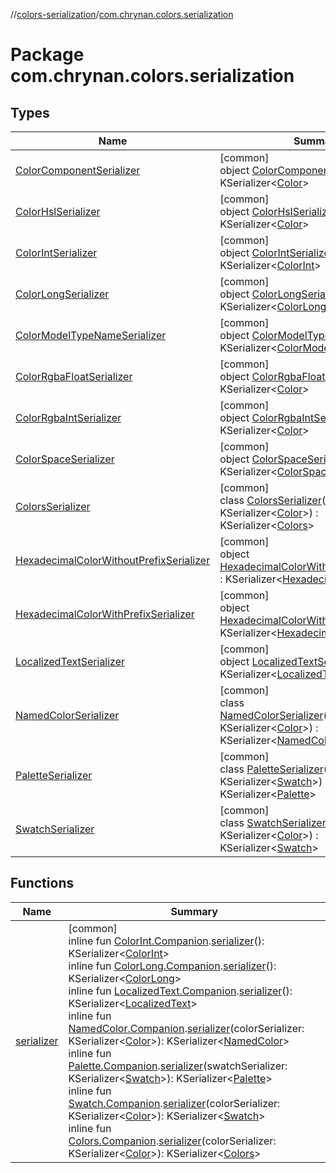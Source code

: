 //[colors-serialization](../../index.md)/[com.chrynan.colors.serialization](index.md)

# Package com.chrynan.colors.serialization

## Types

| Name | Summary |
|---|---|
| [ColorComponentSerializer](-color-component-serializer/index.md) | [common]<br>object [ColorComponentSerializer](-color-component-serializer/index.md) : KSerializer&lt;[Color](../../../colors-core/colors-core/com.chrynan.colors/-color/index.md)&gt; |
| [ColorHslSerializer](-color-hsl-serializer/index.md) | [common]<br>object [ColorHslSerializer](-color-hsl-serializer/index.md) : KSerializer&lt;[Color](../../../colors-core/colors-core/com.chrynan.colors/-color/index.md)&gt; |
| [ColorIntSerializer](-color-int-serializer/index.md) | [common]<br>object [ColorIntSerializer](-color-int-serializer/index.md) : KSerializer&lt;[ColorInt](../../../colors-core/colors-core/com.chrynan.colors/-color-int/index.md)&gt; |
| [ColorLongSerializer](-color-long-serializer/index.md) | [common]<br>object [ColorLongSerializer](-color-long-serializer/index.md) : KSerializer&lt;[ColorLong](../../../colors-core/colors-core/com.chrynan.colors/-color-long/index.md)&gt; |
| [ColorModelTypeNameSerializer](-color-model-type-name-serializer/index.md) | [common]<br>object [ColorModelTypeNameSerializer](-color-model-type-name-serializer/index.md) : KSerializer&lt;[ColorModel](../../../colors-core/colors-core/com.chrynan.colors.space/-color-model/index.md)&gt; |
| [ColorRgbaFloatSerializer](-color-rgba-float-serializer/index.md) | [common]<br>object [ColorRgbaFloatSerializer](-color-rgba-float-serializer/index.md) : KSerializer&lt;[Color](../../../colors-core/colors-core/com.chrynan.colors/-color/index.md)&gt; |
| [ColorRgbaIntSerializer](-color-rgba-int-serializer/index.md) | [common]<br>object [ColorRgbaIntSerializer](-color-rgba-int-serializer/index.md) : KSerializer&lt;[Color](../../../colors-core/colors-core/com.chrynan.colors/-color/index.md)&gt; |
| [ColorSpaceSerializer](-color-space-serializer/index.md) | [common]<br>object [ColorSpaceSerializer](-color-space-serializer/index.md) : KSerializer&lt;[ColorSpace](../../../colors-core/colors-core/com.chrynan.colors.space/-color-space/index.md)&gt; |
| [ColorsSerializer](-colors-serializer/index.md) | [common]<br>class [ColorsSerializer](-colors-serializer/index.md)(colorSerializer: KSerializer&lt;[Color](../../../colors-core/colors-core/com.chrynan.colors/-color/index.md)&gt;) : KSerializer&lt;[Colors](../../../colors-theme/colors-theme/com.chrynan.colors.theme/-colors/index.md)&gt; |
| [HexadecimalColorWithoutPrefixSerializer](-hexadecimal-color-without-prefix-serializer/index.md) | [common]<br>object [HexadecimalColorWithoutPrefixSerializer](-hexadecimal-color-without-prefix-serializer/index.md) : KSerializer&lt;[HexadecimalColor](../../../colors-core/colors-core/com.chrynan.colors/-hexadecimal-color/index.md)&gt; |
| [HexadecimalColorWithPrefixSerializer](-hexadecimal-color-with-prefix-serializer/index.md) | [common]<br>object [HexadecimalColorWithPrefixSerializer](-hexadecimal-color-with-prefix-serializer/index.md) : KSerializer&lt;[HexadecimalColor](../../../colors-core/colors-core/com.chrynan.colors/-hexadecimal-color/index.md)&gt; |
| [LocalizedTextSerializer](-localized-text-serializer/index.md) | [common]<br>object [LocalizedTextSerializer](-localized-text-serializer/index.md) : KSerializer&lt;[LocalizedText](../../../colors-core/colors-core/com.chrynan.colors/-localized-text/index.md)&gt; |
| [NamedColorSerializer](-named-color-serializer/index.md) | [common]<br>class [NamedColorSerializer](-named-color-serializer/index.md)(colorSerializer: KSerializer&lt;[Color](../../../colors-core/colors-core/com.chrynan.colors/-color/index.md)&gt;) : KSerializer&lt;[NamedColor](../../../colors-core/colors-core/com.chrynan.colors/-named-color/index.md)&gt; |
| [PaletteSerializer](-palette-serializer/index.md) | [common]<br>class [PaletteSerializer](-palette-serializer/index.md)(swatchSerializer: KSerializer&lt;[Swatch](../../../colors-palette/colors-palette/com.chrynan.colors.palette/-swatch/index.md)&gt;) : KSerializer&lt;[Palette](../../../colors-palette/colors-palette/com.chrynan.colors.palette/-palette/index.md)&gt; |
| [SwatchSerializer](-swatch-serializer/index.md) | [common]<br>class [SwatchSerializer](-swatch-serializer/index.md)(colorSerializer: KSerializer&lt;[Color](../../../colors-core/colors-core/com.chrynan.colors/-color/index.md)&gt;) : KSerializer&lt;[Swatch](../../../colors-palette/colors-palette/com.chrynan.colors.palette/-swatch/index.md)&gt; |

## Functions

| Name | Summary |
|---|---|
| [serializer](serializer.md) | [common]<br>inline fun [ColorInt.Companion](../../../colors-core/colors-core/com.chrynan.colors/-color-int/-companion/index.md).[serializer](serializer.md)(): KSerializer&lt;[ColorInt](../../../colors-core/colors-core/com.chrynan.colors/-color-int/index.md)&gt;<br>inline fun [ColorLong.Companion](../../../colors-core/colors-core/com.chrynan.colors/-color-long/-companion/index.md).[serializer](serializer.md)(): KSerializer&lt;[ColorLong](../../../colors-core/colors-core/com.chrynan.colors/-color-long/index.md)&gt;<br>inline fun [LocalizedText.Companion](../../../colors-core/colors-core/com.chrynan.colors/-localized-text/-companion/index.md).[serializer](serializer.md)(): KSerializer&lt;[LocalizedText](../../../colors-core/colors-core/com.chrynan.colors/-localized-text/index.md)&gt;<br>inline fun [NamedColor.Companion](../../../colors-core/colors-core/com.chrynan.colors/-named-color/-companion/index.md).[serializer](serializer.md)(colorSerializer: KSerializer&lt;[Color](../../../colors-core/colors-core/com.chrynan.colors/-color/index.md)&gt;): KSerializer&lt;[NamedColor](../../../colors-core/colors-core/com.chrynan.colors/-named-color/index.md)&gt;<br>inline fun [Palette.Companion](../../../colors-palette/colors-palette/com.chrynan.colors.palette/-palette/-companion/index.md).[serializer](serializer.md)(swatchSerializer: KSerializer&lt;[Swatch](../../../colors-palette/colors-palette/com.chrynan.colors.palette/-swatch/index.md)&gt;): KSerializer&lt;[Palette](../../../colors-palette/colors-palette/com.chrynan.colors.palette/-palette/index.md)&gt;<br>inline fun [Swatch.Companion](../../../colors-palette/colors-palette/com.chrynan.colors.palette/-swatch/-companion/index.md).[serializer](serializer.md)(colorSerializer: KSerializer&lt;[Color](../../../colors-core/colors-core/com.chrynan.colors/-color/index.md)&gt;): KSerializer&lt;[Swatch](../../../colors-palette/colors-palette/com.chrynan.colors.palette/-swatch/index.md)&gt;<br>inline fun [Colors.Companion](../../../colors-theme/colors-theme/com.chrynan.colors.theme/-colors/-companion/index.md).[serializer](serializer.md)(colorSerializer: KSerializer&lt;[Color](../../../colors-core/colors-core/com.chrynan.colors/-color/index.md)&gt;): KSerializer&lt;[Colors](../../../colors-theme/colors-theme/com.chrynan.colors.theme/-colors/index.md)&gt; |
